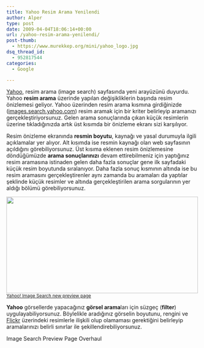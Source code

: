 ```yaml
---
title: Yahoo Resim Arama Yenilendi
author: Alper
type: post
date: 2009-04-04T18:06:14+00:00
url: /yahoo-resim-arama-yenilendi/
post-thumb:
  - https://www.murekkep.org/mini/yahoo_logo.jpg
dsq_thread_id:
  - 952817544
categories:
  - Google

---
```

[Yahoo][1], resim arama (image search) sayfasında yeni arayüzünü duyurdu. Yahoo **resim arama** üzerinde yapılan değişikliklerin başında resim önizlemesi geliyor. Yahoo üzerinden resim arama kısmına girdiğinizde ([images.search.yahoo.com][2]) resim aramak için bir kriter belirleyip aramanızı gerçekleştiriyorsunuz. Gelen arama sonuçlarında çıkan küçük resimlerin üzerine tıkladığınızda artık üst kısımda bir önizleme ekranı sizi karşılıyor. 

Resim önizleme ekranında **resmin boyutu**, kaynağı ve yasal durumuyla ilgili açıklamalar yer alıyor. Alt kısımda ise resmin kaynağı olan web sayfasının açıldığını görebiliyorsunuz. Üst kısıma eklenen resim önizlemesine döndüğümüzde **arama sonuçlarınızı** devam ettirebilmeniz için yaptığınız resim aramasına istinaden gelen daha fazla sonuçlar gene ilk sayfadaki küçük resim boyutunda sıralanıyor. Daha fazla sonuç kısmının altında ise bu resim aramasını gerçekleştirenler aynı zamanda bu aramaları da yaptılar şeklinde küçük resimler ve altında gerçekleştirilen arama sorgularının yer aldığı bölümü görebiliyorsunuz.<!--more-->

<img alt="" src="http://farm4.static.flickr.com/3404/3409896772_54af657c15.jpg" title="Yahoo Resim Arama" class="alignnone" width="500" height="252" />  
<small><a href="http://www.flickr.com/photos/ysearchblog/3409896772/">Yahoo! Image Search new preview page</a></small>

**Yahoo** görsellerde yapacağınız **görsel arama**ları için süzgeç (**filter**) uygulayabiliyorsunuz. Böylelikle aradığınız görselin boyutunu, rengini ve [Flickr][3] üzerindeki resimlerle ilişkili olup olamaması gerektiğini belirleyip aramalarınızı belirli sınırlar ile şekillendirebiliyorsunuz. 

Image Search Preview Page Overhaul

 [1]: http://www.yahoo.com/
 [2]: http://images.search.yahoo.com/
 [3]: http://flickr.com